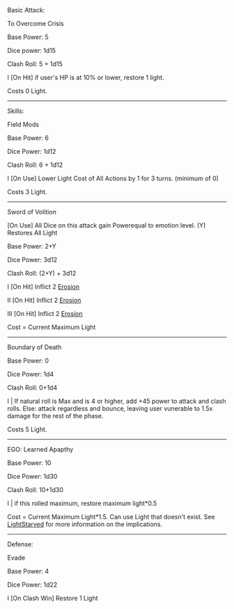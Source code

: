 Basic Attack:

To Overcome Crisis 

Base Power: 5

Dice power: 1d15

Clash Roll: 5 + 1d15 

I [On Hit] if user's HP is at 10% or lower, restore 1 light.

Costs 0 Light.

---

Skills:

Field Mods

Base Power: 6

Dice Power: 1d12

Clash Roll: 6 + 1d12

I [On Use] Lower Light Cost of All Actions by 1 for 3 turns. (minimum of 0)

Costs 3 Light.

---

Sword of Volition

[On Use] All Dice on this attack gain Powerequal to emotion level. (Y) Restores All Light

Base Power: 2+Y

Dice Power: 3d12

Clash Roll: (2+Y) + 3d12

I [On Hit] Inflict 2 [Erosion](<https://tiphereth.zasz.su/effects/Decay/>)

II [On Hit] Inflict 2 [Erosion](<https://tiphereth.zasz.su/effects/Decay/>)

III [On Hit] Inflict 2 [Erosion](<https://tiphereth.zasz.su/effects/Decay/>)

Cost = Current Maximum Light

---

Boundary of Death

Base Power: 0

Dice Power: 1d4

Clash Roll: 0+1d4

I | If natural roll is Max and is 4 or higher, add +45 power to attack and clash rolls. Else: attack regardless and bounce, leaving user vunerable to 1.5x damage for the rest of the phase.

Costs 5 Light.

---

EGO: Learned Apapthy

Base Power: 10

Dice Power: 1d30

Clash Roll: 10+1d30

I | if this rolled maximum, restore maximum light*0.5

Cost = Current Maximum Light*1.5. Can use Light that doesn't exist. See [LightStarved](https://github.com/Logirby/Jino-The-Tower-Sheets/blob/main/LightTouched-LightStarved.md) for more information on the implications.

---

Defense:

Evade

Base Power: 4

Dice Power: 1d22

 I [On Clash Win] Restore 1 Light

